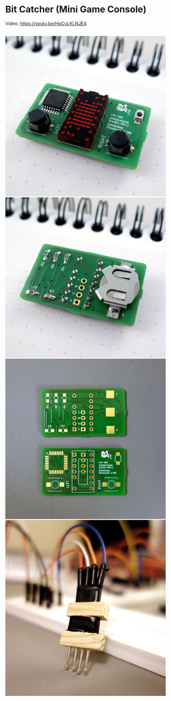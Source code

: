 Bit Catcher (Mini Game Console)
===============================

Video: https://youtu.be/HpCyLKLNJE4

<br />

<img src="https://github.com/artbek/bit_catcher/blob/master/images/bit_catcher__front.jpg" />
<img src="https://github.com/artbek/bit_catcher/blob/master/images/bit_catcher__back.jpg" />
<img src="https://github.com/artbek/bit_catcher/blob/master/images/bit_catcher__pcbs.jpg" />
<img src="https://github.com/artbek/bit_catcher/blob/master/images/bit_catcher__programming_header.jpg" />
